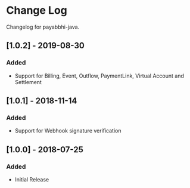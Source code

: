 # Change Log

Changelog for payabbhi-java.

## [1.0.2] - 2019-08-30
### Added
- Support for Billing, Event, Outflow, PaymentLink, Virtual Account and Settlement

## [1.0.1] - 2018-11-14
### Added
- Support for Webhook signature verification

## [1.0.0] - 2018-07-25
### Added
- Initial Release
